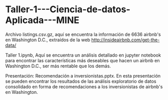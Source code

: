 # Taller-1---Ciencia-de-datos-Aplicada---MINE


Archivo listings.csv.gz, aquí se encuentra la información de 6636 airbnb's en Washington D.C., extraídos de la web http://insideairbnb.com/get-the-data/

Taller 1.ipynb, Aquí se encuentra un análisis detallado en jupyter notebook para encontrar las características más deseables que hacen un airbnb en Washington D.C., ser más rentable que los demás.

Presentación: Recomendación a inversionistas.pptx. En esta presentación se pueden encontrar los resultados de las análisis exploratorio de datos consolidado en forma de recomendaciones a los inversionistas de airbnb's en Washington.
